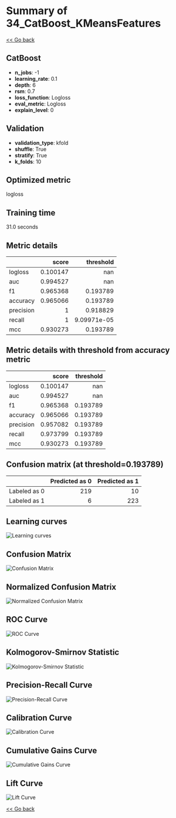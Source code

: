 # Summary of 34_CatBoost_KMeansFeatures

[<< Go back](../README.md)


## CatBoost
- **n_jobs**: -1
- **learning_rate**: 0.1
- **depth**: 6
- **rsm**: 0.7
- **loss_function**: Logloss
- **eval_metric**: Logloss
- **explain_level**: 0

## Validation
 - **validation_type**: kfold
 - **shuffle**: True
 - **stratify**: True
 - **k_folds**: 10

## Optimized metric
logloss

## Training time

31.0 seconds

## Metric details
|           |    score |     threshold |
|:----------|---------:|--------------:|
| logloss   | 0.100147 | nan           |
| auc       | 0.994527 | nan           |
| f1        | 0.965368 |   0.193789    |
| accuracy  | 0.965066 |   0.193789    |
| precision | 1        |   0.918829    |
| recall    | 1        |   9.09971e-05 |
| mcc       | 0.930273 |   0.193789    |


## Metric details with threshold from accuracy metric
|           |    score |   threshold |
|:----------|---------:|------------:|
| logloss   | 0.100147 |  nan        |
| auc       | 0.994527 |  nan        |
| f1        | 0.965368 |    0.193789 |
| accuracy  | 0.965066 |    0.193789 |
| precision | 0.957082 |    0.193789 |
| recall    | 0.973799 |    0.193789 |
| mcc       | 0.930273 |    0.193789 |


## Confusion matrix (at threshold=0.193789)
|              |   Predicted as 0 |   Predicted as 1 |
|:-------------|-----------------:|-----------------:|
| Labeled as 0 |              219 |               10 |
| Labeled as 1 |                6 |              223 |

## Learning curves
![Learning curves](learning_curves.png)
## Confusion Matrix

![Confusion Matrix](confusion_matrix.png)


## Normalized Confusion Matrix

![Normalized Confusion Matrix](confusion_matrix_normalized.png)


## ROC Curve

![ROC Curve](roc_curve.png)


## Kolmogorov-Smirnov Statistic

![Kolmogorov-Smirnov Statistic](ks_statistic.png)


## Precision-Recall Curve

![Precision-Recall Curve](precision_recall_curve.png)


## Calibration Curve

![Calibration Curve](calibration_curve_curve.png)


## Cumulative Gains Curve

![Cumulative Gains Curve](cumulative_gains_curve.png)


## Lift Curve

![Lift Curve](lift_curve.png)



[<< Go back](../README.md)
